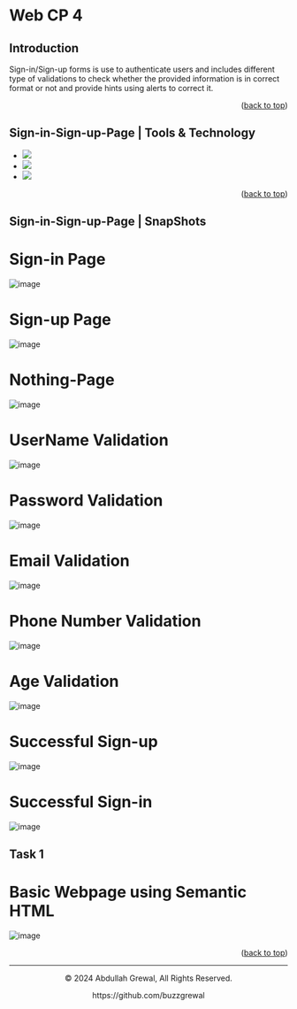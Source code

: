 # Web CP 4

<a name="readme-top"></a>
## Introduction

Sign-in/Sign-up forms is use to authenticate users and includes different type of
validations to check whether the provided information is in correct format or 
not and provide hints using alerts to correct it. 

<p align="right">(<a href="#readme-top">back to top</a>)</p>

## Sign-in-Sign-up-Page | Tools & Technology

* <img src="https://img.shields.io/badge/HTML5-E34F26?style=for-the-badge&logo=html5&logoColor=white" />
* <img src="https://img.shields.io/badge/CSS3-1572B6?style=for-the-badge&logo=css3&logoColor=white" />
* <img src="https://img.shields.io/badge/Visual_Studio_Code-0078D4?style=for-the-badge&logo=visual%20studio%20code&logoColor=white" />

<p align="right">(<a href="#readme-top">back to top</a>)</p>


## Sign-in-Sign-up-Page | SnapShots

# Sign-in Page
![image](https://github.com/buzzgrewal/Web-Assignment-2.1/assets/99383571/7e87970e-16c0-4059-b7fb-659962b2b6ca)

# Sign-up Page
![image](https://github.com/SaadAthar04/Sign-in-Sign-up-Page/assets/136602373/16043cb2-2d09-4ad9-a31c-001d4ce5d2f8)
# Nothing-Page 
![image](https://github.com/buzzgrewal/Web-Assignment-2.1/assets/99383571/13669169-b105-4b98-991b-045333fb3c3a)

# UserName Validation
![image](https://github.com/buzzgrewal/Web-Assignment-2.1/assets/99383571/f62ba6a9-b19d-4e62-8c2a-83d7aec04f56)

# Password Validation
![image](https://github.com/buzzgrewal/Web-Assignment-2.1/assets/99383571/fdd7f881-ec47-4fa1-bf84-b2af26e75025)

# Email Validation
![image](https://github.com/buzzgrewal/Web-Assignment-2.1/assets/99383571/19a565f9-0842-4ce4-8157-49f0ae361234)

# Phone Number Validation
![image](https://github.com/buzzgrewal/Web-Assignment-2.1/assets/99383571/fdbb6091-5b89-4696-a401-0ce2bcf4b8b2)

# Age Validation
![image](https://github.com/buzzgrewal/Web-Assignment-2.1/assets/99383571/284ccab8-f89a-4113-9a0c-1021c8018708)

# Successful Sign-up
![image](https://github.com/buzzgrewal/Web-Assignment-2.1/assets/99383571/c8a6c822-5c30-416a-80e5-005a06980a2c)

# Successful Sign-in
![image](https://github.com/buzzgrewal/Web-Assignment-2.1/assets/99383571/33a34302-d6ea-48f5-b8a0-7079aa57eebd)

<a name="readme-top"></a>
## Task 1

# Basic Webpage using Semantic HTML
![image](https://github.com/buzzgrewal/Web-CP-4/assets/99383571/5d9a43c6-78a8-41bb-8cfe-c8c350f8c814)




<p align="right">(<a href="#readme-top">back to top</a>)</p>

---
<p align="center"> © 2024 Abdullah Grewal, All Rights Reserved. </p>
<p align="center">
https://github.com/buzzgrewal
</p>
